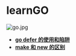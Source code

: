 # learnGO

![go.jpg](https://i.loli.net/2020/08/09/KdS2jBU1THnGDRm.jpg)

- [**go defer 的使用和陷阱**](go-defer的使用和陷阱.md)
- [**make 和 new 的区别**](make和new的区别.md)

